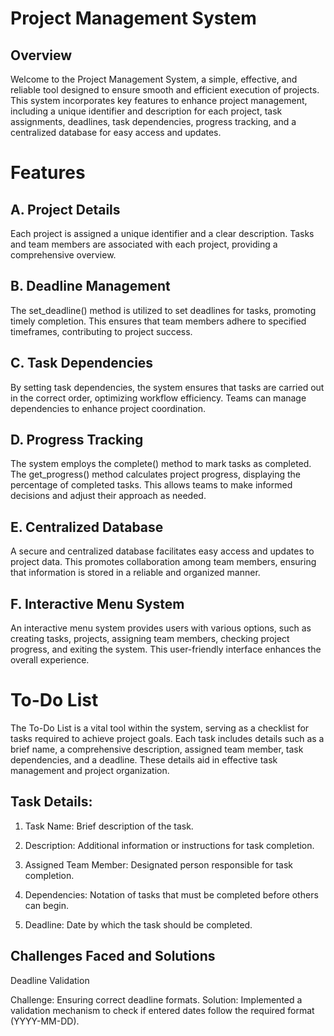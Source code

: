 # Project Management System
## Overview

Welcome to the Project Management System, a simple, effective, and reliable tool designed to ensure smooth and efficient execution of projects. This system incorporates key features to enhance project management, including a unique identifier and description for each project, task assignments, deadlines, task dependencies, progress tracking, and a centralized database for easy access and updates.

# Features
## A. Project Details
Each project is assigned a unique identifier and a clear description. Tasks and team members are associated with each project, providing a comprehensive overview.

## B. Deadline Management
The set_deadline() method is utilized to set deadlines for tasks, promoting timely completion. This ensures that team members adhere to specified timeframes, contributing to project success.

## C. Task Dependencies
By setting task dependencies, the system ensures that tasks are carried out in the correct order, optimizing workflow efficiency. Teams can manage dependencies to enhance project coordination.

## D. Progress Tracking
The system employs the complete() method to mark tasks as completed. The get_progress() method calculates project progress, displaying the percentage of completed tasks. This allows teams to make informed decisions and adjust their approach as needed.

## E. Centralized Database
A secure and centralized database facilitates easy access and updates to project data. This promotes collaboration among team members, ensuring that information is stored in a reliable and organized manner.

## F. Interactive Menu System
An interactive menu system provides users with various options, such as creating tasks, projects, assigning team members, checking project progress, and exiting the system. This user-friendly interface enhances the overall experience.

# To-Do List
The To-Do List is a vital tool within the system, serving as a checklist for tasks required to achieve project goals. Each task includes details such as a brief name, a comprehensive description, assigned team member, task dependencies, and a deadline. These details aid in effective task management and project organization.

## Task Details:

1. Task Name: Brief description of the task.

2. Description: Additional information or instructions for task completion.

3. Assigned Team Member: Designated person responsible for task completion.

4. Dependencies: Notation of tasks that must be completed before others can begin.

5. Deadline: Date by which the task should be completed.

## Challenges Faced and Solutions

Deadline Validation

Challenge: Ensuring correct deadline formats.
Solution: Implemented a validation mechanism to check if entered dates follow the required format (YYYY-MM-DD).
